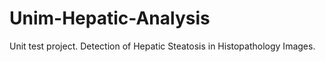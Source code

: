 # Unim-Hepatic-Analysis
Unit test project. Detection of Hepatic Steatosis in Histopathology Images.
